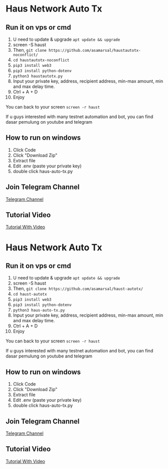 # Haus Network Auto Tx

## Run it on vps or cmd

1. U need to update & upgrade ``apt update && upgrade``
2. screen -S haust
3. Then, ``git clone https://github.com/asamarsal/haustautotx-noconflict/``
4. ``cd haustautotx-noconflict``
5. ``pip3 install web3``
6. ``pip3 install python-dotenv``
7. ``python3 haustautotx.py``
8. Input your private key, address, recipient address, min-max amount, min and max delay time.
9. Ctrl + A + D
10. Enjoy

You can back to your screen ``screen -r haust``

If u guys interested with many testnet automation and bot, you can find dasar pemulung on youtube and telegram

## How to run on windows
1. Click Code 
2. Click "Download Zip"
3. Extract file
4. Edit .env (paste your private key)
5. double click haus-auto-tx.py

## Join Telegram Channel
[Telegram Channel](https://t.me/dasarpemulung)

## Tutorial Video

[Tutorial With Video](https://youtu.be/i-87X0Zu_d8?si=dRZYh7zsO_1Eklot)

# Haus Network Auto Tx

## Run it on vps or cmd

1. U need to update & upgrade ``apt update && upgrade``
2. screen -S haust
3. Then, ``git clone https://github.com/asamarsal/haust-autotx/``
4. ``cd haust-autotx``
5. ``pip3 install web3``
6. ``pip3 install python-dotenv``
7. ``python3 haus-auto-tx.py``
8. Input your private key, address, recipient address, min-max amount, min and max delay time.
9. Ctrl + A + D
10. Enjoy

You can back to your screen ``screen -r haust``

If u guys interested with many testnet automation and bot, you can find dasar pemulung on youtube and telegram

## How to run on windows
1. Click Code 
2. Click "Download Zip"
3. Extract file
4. Edit .env (paste your private key)
5. double click haus-auto-tx.py

## Join Telegram Channel
[Telegram Channel](https://t.me/dasarpemulung)

## Tutorial Video

[Tutorial With Video](https://youtu.be/i-87X0Zu_d8?si=dRZYh7zsO_1Eklot)

